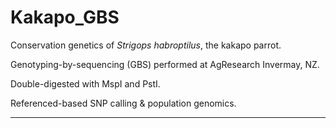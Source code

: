 # Kakapo_GBS

Conservation genetics of *Strigops habroptilus*, the kakapo parrot. 

Genotyping-by-sequencing (GBS) performed at AgResearch Invermay, NZ. 

Double-digested with MspI and PstI.

Referenced-based SNP calling &amp; population genomics.

***
